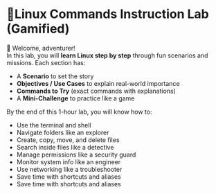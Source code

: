 # 🎯Linux Commands Instruction Lab (Gamified)

🖖 Welcome, adventurer!   
In this lab, you will **learn Linux step by step** through fun scenarios and missions.
Each section has:  
- A **Scenario** to set the story  
- **Objectives / Use Cases** to explain real-world importance  
- **Commands to Try** (exact commands with explanations)  
- A **Mini-Challenge** to practice like a game  

By the end of this 1-hour lab, you will know how to:  
- Use the terminal and shell  
- Navigate folders like an explorer  
- Create, copy, move, and delete files  
- Search inside files like a detective  
- Manage permissions like a security guard  
- Monitor system info like an engineer  
- Use networking like a troubleshooter  
- Save time with shortcuts and aliases  
- Save time with shortcuts and aliases 

